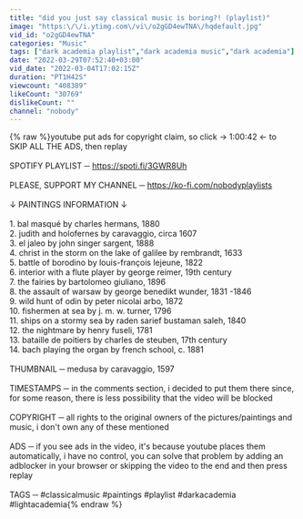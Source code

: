 ```yaml
---
title: "did you just say classical music is boring?! (playlist)"
image: "https:\/\/i.ytimg.com\/vi\/o2gGD4ewTNA\/hqdefault.jpg"
vid_id: "o2gGD4ewTNA"
categories: "Music"
tags: ["dark academia playlist","dark academia music","dark academia"]
date: "2022-03-29T07:52:40+03:00"
vid_date: "2022-03-04T17:02:15Z"
duration: "PT1H42S"
viewcount: "408389"
likeCount: "30769"
dislikeCount: ""
channel: "nobody"
---
```

{% raw %}youtube put ads for copyright claim, so click → 1:00:42 ← to SKIP ALL THE ADS, then replay<br /><br />SPOTIFY PLAYLIST ─ <a rel="nofollow" target="blank" href="https://spoti.fi/3GWR8Uh">https://spoti.fi/3GWR8Uh</a><br /><br />PLEASE, SUPPORT MY CHANNEL ─ <a rel="nofollow" target="blank" href="https://ko-fi.com/nobodyplaylists">https://ko-fi.com/nobodyplaylists</a><br /><br />↓ PAINTINGS INFORMATION ↓<br /><br />1. bal masqué by charles hermans, 1880<br />2. judith and holofernes by caravaggio, circa 1607<br />3. el jaleo by john singer sargent, 1888<br />4. christ in the storm on the lake of galilee by rembrandt, 1633<br />5. battle of borodino by louis-françois lejeune, 1822<br />6. interior with a flute player by george reimer, 19th century<br />7. the fairies by bartolomeo giuliano, 1896<br />8. the assault of warsaw by george benedikt wunder, 1831 -1846<br />9. wild hunt of odin by peter nicolai arbo, 1872<br />10. fishermen at sea by j. m. w. turner, 1796<br />11. ships on a stormy sea by raden sarief bustaman saleh, 1840<br />12. the nightmare by henry fuseli, 1781<br />13. bataille de poitiers by charles de steuben, 17th century<br />14. bach playing the organ by french school, c. 1881<br /><br />THUMBNAIL ─ medusa by caravaggio, 1597<br /><br />TIMESTAMPS ─ in the comments section, i decided to put them there since, for some reason, there is less possibility that the video will be blocked<br /><br />COPYRIGHT ─ all rights to the original owners of the pictures/paintings and music, i don't own any of these mentioned<br /><br />ADS ─ if you see ads in the video, it's because youtube places them automatically, i have no control, you can solve that problem by adding an adblocker in your browser or skipping the video to the end and then press replay<br /><br />TAGS ─ #classicalmusic #paintings #playlist #darkacademia #lightacademia{% endraw %}
